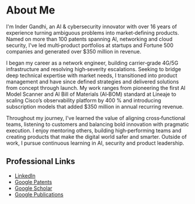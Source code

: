 # About Me

I'm Inder Gandhi, an AI & cybersecurity innovator with over 16 years of experience turning ambiguous problems into market‑defining products. Named on more than 100 patents spanning AI, networking and cloud security, I've led multi‑product portfolios at startups and Fortune 500 companies and generated over $350 million in revenue.

I began my career as a network engineer, building carrier‑grade 4G/5G infrastructure and resolving high‑severity escalations. Seeking to bridge deep technical expertise with market needs, I transitioned into product management and have since defined strategies and delivered solutions from concept through launch. My work ranges from pioneering the first AI Model Scanner and AI Bill of Materials (AI‑BOM) standard at Lineaje to scaling Cisco’s observability platform by 400 % and introducing subscription models that added $350 million in annual recurring revenue.

Throughout my journey, I've learned the value of aligning cross‑functional teams, listening to customers and balancing bold innovation with pragmatic execution. I enjoy mentoring others, building high‑performing teams and creating products that make the digital world safer and smarter. Outside of work, I pursue continuous learning in AI, security and product leadership.

## Professional Links

- [LinkedIn](https://www.linkedin.com/in/indermeet/)
- [Google Patents](https://patents.google.com/?inventor=indermeet+Gandhi&oq=inventor:(indermeet+Gandhi)&sort=new&dups=language)
- [Google Scholar](https://scholar.google.com/citations?user=UKyyW5AAAAAJ&hl=en)
- [Google Publications](https://patents.google.com/?inventor=indermeet+Gandhi&patents=false&scholar&oq=inventor:(indermeet+Gandhi)&sort=new&dups=language)

